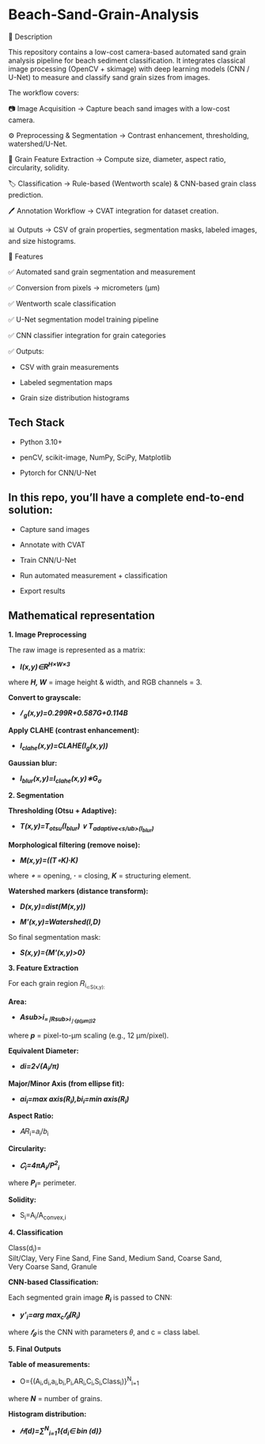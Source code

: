 # Beach-Sand-Grain-Analysis

🔹 Description

This repository contains a low-cost camera-based automated sand grain analysis pipeline for beach sediment classification.
It integrates classical image processing (OpenCV + skimage) with deep learning models (CNN / U-Net) to measure and classify sand grain sizes from images.

The workflow covers:

📷 Image Acquisition → Capture beach sand images with a low-cost camera.

⚙️ Preprocessing & Segmentation → Contrast enhancement, thresholding, watershed/U-Net.

📏 Grain Feature Extraction → Compute size, diameter, aspect ratio, circularity, solidity.

🏷 Classification → Rule-based (Wentworth scale) & CNN-based grain class prediction.

🖊 Annotation Workflow → CVAT integration for dataset creation.

📊 Outputs → CSV of grain properties, segmentation masks, labeled images, and size histograms.

🔹 Features

✅ Automated sand grain segmentation and measurement

✅ Conversion from pixels → micrometers (µm)

✅ Wentworth scale classification

✅ U-Net segmentation model training pipeline

✅ CNN classifier integration for grain categories

✅ Outputs:

- CSV with grain measurements

- Labeled segmentation maps

- Grain size distribution histograms

## Tech Stack

- Python 3.10+

- penCV, scikit-image, NumPy, SciPy, Matplotlib

- Pytorch for CNN/U-Net



##  In this repo, you’ll have a complete end-to-end solution:

- Capture sand images

- Annotate with CVAT

- Train CNN/U-Net

- Run automated measurement + classification

- Export results
## Mathematical representation

**1. Image Preprocessing**

The raw image is represented as a matrix:

- ***I(x,y)∈R<sup>H×W×3</sup>***

where ***H, W*** = image height & width, and RGB channels = 3.

**Convert to grayscale:**

- ***𝐼 <sub>g</sub>(x,y)=0.299R+0.587G+0.114B***

**Apply CLAHE (contrast enhancement):**

- ***I<sub>clahe</sub>(x,y)=CLAHE(I<sub>g</sub>(x,y))***

**Gaussian blur:**

- ***I<sub>blur</sub>​(x,y)=I<sub>clahe</sub>​(x,y)∗G<sub>σ​</sub>***


**2. Segmentation**

**Thresholding (Otsu + Adaptive):**

- ***T(x,y)=T<sub>otsu​</sub>(I<sub>blur​</sub>) ∨ T<sub>adaptive<s/ub>​(I<sub>blur</sub>​)***

**Morphological filtering (remove noise):**

- ***M(x,y)=((T∘K)∙K)***

where 
***∘*** = opening, 
***∙*** = closing, 
***K*** = structuring element.

**Watershed markers (distance transform):**

- ***D(x,y)=dist(M(x,y))***

- ***M'(x,y)=Watershed(I,D)***

So final segmentation mask:

- ***S(x,y)={M'(x,y)>0}***

**3. Feature Extraction**

For each grain region 𝑅<sub>i<sub>⊂S(x,y):

**Area:**

- ***Asub>i<sub>​=∣Rsub>i<sub>​∣⋅(p[μm])2***

where 
***p*** = pixel-to-µm scaling (e.g., 12 µm/pixel).

**Equivalent Diameter:**

- ***di​=2√(A<sub>i</sub>/​​π)***

**Major/Minor Axis (from ellipse fit):**

- ***ai<sub>i</sub>=max axis(R<sub>i</sub>​),bi<sub>i</sub>=min axis(R<sub>i</sub>​)***

**Aspect Ratio:**

- 𝐴𝑅<sub>i</sub>​=𝑎<sub>i</sub>​/𝑏<sub>i</sub>​

**Circularity:**

- ***𝐶<sub>i</sub>​=4πA<sub>i</sub>​/P<sup>2</sup><sub>i</sub>***

where 
***P<sub>i</sub>​***= perimeter.

**Solidity:**

- S<sub>i</sub>​=A<sub>i</sub>​/A<sub>convex,i</sub>

**4. Classification**

Class(d<sub>i</sub>​)=  
	Silt/Clay,
	Very Fine Sand,
	Fine Sand,
	Medium Sand,
	Coarse Sand,
	Very Coarse Sand,
	Granule
	

**CNN-based Classification:**

Each segmented grain image ***R<sub>i</sub>***​ is passed to CNN:

- ***y'<sub>i</sub>​=arg max<sub>c</sub>𝑓<sub>𝜃</sub>​(R<sub>i</sub>)***

where ***𝑓<sub>𝜃</sub>*** is the CNN with parameters 𝜃, and c = class label.

**5. Final Outputs**

**Table of measurements:**

- O={(A​<sub>i</sub>,d<sub>i</sub>​,a<sub>i</sub>​,b<sub>i</sub>,P<sub>i</sub>​,AR<sub>i</sub>​,C<sub>i</sub>​,S<sub>i</sub>​,Class<sub>i</sub>​)}<sup>N</sup><sub>i=1</sub>

where ***N*** = number of grains.

**Histogram distribution:**

- ***𝐻(d)=∑<sup>N</sup><sub>i=1</sub>1{d<sub>i</sub>∈ bin (d)}***
